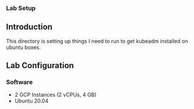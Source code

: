 ### Lab Setup

## Introduction

This directory is setting up things I need to run to get kubeadm installed on ubuntu boxes.

## Lab Configuration

### Software

* 2 GCP Instances (2 vCPUs, 4 GB)
* Ubuntu 20.04
